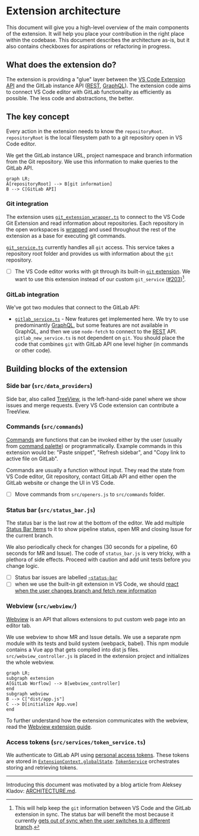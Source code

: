 # Extension architecture

This document will give you a high-level overview of the main components of the extension. It will help you place your contribution in the right place within the codebase. This document describes the architecture as-is, but it also contains checkboxes for aspirations or refactoring in progress.

## What does the extension do?

The extension is providing a "glue" layer between the [VS Code Extension API](https://code.visualstudio.com/api/references/vscode-api) and the GitLab instance API ([REST](https://docs.gitlab.com/ee/api/api_resources.html), [GraphQL](https://docs.gitlab.com/ee/api/graphql/)). The extension code aims to connect VS Code editor with GitLab functionality as efficiently as possible. The less code and abstractions, the better.

## The key concept

Every action in the extension needs to know the `repositoryRoot`. `repositoryRoot` is the local filesystem path to a git repository open in VS Code editor.

We get the GitLab instance URL, project namespace and branch information from the Git repository. We use this information to make queries to the GitLab API.

```mermaid
graph LR;
A[repositoryRoot] --> B[git information]
B --> C[GitLab API]
```

### Git integration

The extension uses [`git_extension_wrapper.ts`](../src/git/git_extension_wrapper.ts) to connect to the VS Code Git Extension and read information about repositories. Each repository in the open workspaces is [wrapped](../src/git/wrapped_repository.ts) and used throughout the rest of the extension as a base for executing git commands.

[`git_service.ts`](../src/git_service.ts) currently handles all `git` access. This service takes a repository root folder and provides us with information about the `git` repository.

- [ ] The VS Code editor works with git through its built-in [`git` extension](https://github.com/microsoft/vscode/tree/main/extensions/git). We want to use this extension instead of our custom `git_service` ([#203](https://gitlab.com/gitlab-org/gitlab-vscode-extension/-/issues/203))[^1].

### GitLab integration

We've got two modules that connect to the GitLab API:

- [`gitlab_service.ts`](../src/gitlab/gitlab_service.ts) - New features get implemented here. We try to use predominantly [GraphQL](https://docs.gitlab.com/ee/api/graphql/), but some features are not available in GraphQL, and then we use `node-fetch` to connect to the [REST](https://docs.gitlab.com/ee/api/api_resources.html) API. `gitlab_new_service.ts` is not dependent on `git`. You should place the code that combines `git` with GitLab API one level higher (in commands or other code).

## Building blocks of the extension

### Side bar (`src/data_providers`)

Side bar, also called [TreeView](https://code.visualstudio.com/api/extension-capabilities/extending-workbench#tree-view), is the left-hand-side panel where we show issues and merge requests. Every VS Code extension can contribute a TreeView.

### Commands (`src/commands`)

[Commands](https://code.visualstudio.com/api/extension-guides/command) are functions that can be invoked either by the user (usually from [command palette](https://code.visualstudio.com/docs/getstarted/userinterface#_command-palette)) or programmatically. Example commands in this extension would be: "Paste snippet", "Refresh sidebar", and "Copy link to active file on GitLab".

Commands are usually a function without input. They read the state from VS Code editor, Git repository, contact GitLab API and either open the GitLab website or change the UI in VS Code.

- [ ] Move commands from `src/openers.js` to `src/commands` folder.

### Status bar (`src/status_bar.js`)

The status bar is the last row at the bottom of the editor. We add multiple [Status Bar Items](https://code.visualstudio.com/api/extension-capabilities/extending-workbench#status-bar-item) to it to show pipeline status, open MR and closing Issue for the current branch.

We also periodically check for changes (30 seconds for a pipeline, 60 seconds for MR and Issue). The code of `status_bar.js` is very tricky, with a plethora of side effects. Proceed with caution and add unit tests before you change logic.

- [ ] Status bar issues are labelled [`~status-bar`](https://gitlab.com/gitlab-org/gitlab-vscode-extension/-/issues?label_name=status-bar)
- [ ] when we use the built-in git extension in VS Code, we should [react when the user changes branch and fetch new information](https://gitlab.com/gitlab-org/gitlab-vscode-extension/-/issues/21)

### Webview (`src/webview/`)

[Webview](https://code.visualstudio.com/api/extension-guides/webview) is an API that allows extensions to put custom web page into an editor tab.

We use webview to show MR and Issue details. We use a separate npm module with its tests and build system (webpack, babel). This npm module contains a Vue app that gets compiled into dist js files. `src/webview_controller.js` is placed in the extension project and initializes the whole webview.

```mermaid
graph LR;
subgraph extension
A[GitLab Worflow] --> B[webview_controller]
end
subgraph webview
B --> C["dist/app.js"]
C --> D[initialize App.vue]
end
```

To further understand how the extension communicates with the webview, read the [Webview extension guide](https://code.visualstudio.com/api/extension-guides/webview).

### Access tokens (`src/services/token_service.ts`)

We authenticate to GitLab API using [personal access tokens](https://docs.gitlab.com/ee/api/README.html#personalproject-access-tokens). These tokens are stored in [`ExtensionContext.globalState`](https://code.visualstudio.com/api/references/vscode-api#ExtensionContext.globalState). [`TokenService`](../src/services/token_service.ts) orchestrates storing and retrieving tokens.

---

Introducing this document was motivated by a blog article from Aleksey Kladov: [ARCHITECTURE.md](https://matklad.github.io//2021/02/06/ARCHITECTURE.md.html).

[^1]: This will help keep the `git` information between VS Code and the GitLab extension in sync. The status bar will benefit the most because it currently [gets out of sync when the user switches to a different branch](https://gitlab.com/gitlab-org/gitlab-vscode-extension/-/issues/21).
